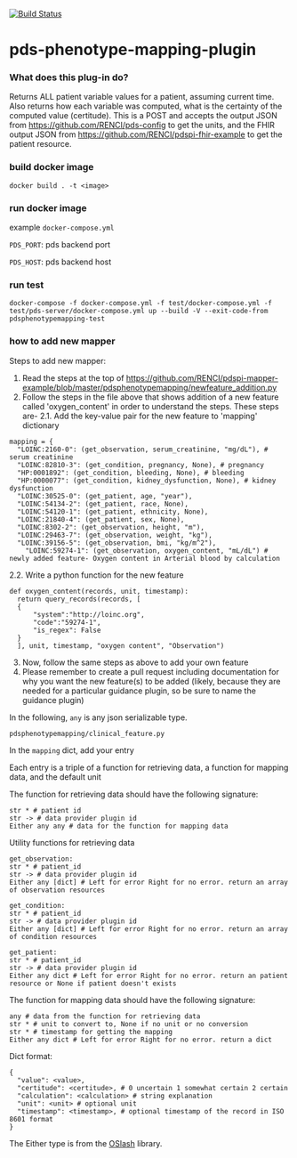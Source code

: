 [![Build Status](https://travis-ci.com/RENCI/pdspi-mapper-example.svg?branch=master)](https://travis-ci.com/RENCI/pdspi-mapper-example)

# pds-phenotype-mapping-plugin

### What does this plug-in do?

Returns ALL patient variable values for a patient, assuming current time. Also returns how each variable was computed, what is the certainty of the computed value (certitude).
This is a POST and accepts the output JSON from https://github.com/RENCI/pds-config to get the units, and the FHIR output JSON from https://github.com/RENCI/pdspi-fhir-example to get the patient resource.

### build docker image

```
docker build . -t <image>
```

### run docker image

example `docker-compose.yml`

`PDS_PORT`: pds backend port

`PDS_HOST`: pds backend host


### run test

```
docker-compose -f docker-compose.yml -f test/docker-compose.yml -f test/pds-server/docker-compose.yml up --build -V --exit-code-from pdsphenotypemapping-test
```

### how to add new mapper

Steps to add new mapper:
1. Read the steps at the top of https://github.com/RENCI/pdspi-mapper-example/blob/master/pdsphenotypemapping/newfeature_addition.py
2. Follow the steps in the file above that shows addition of a new feature called 'oxygen_content' in order to understand the steps. These steps are-
	2.1. Add the key-value pair for the new feature to 'mapping' dictionary
  ```
  mapping = {
    "LOINC:2160-0": (get_observation, serum_creatinine, "mg/dL"), # serum creatinine
    "LOINC:82810-3": (get_condition, pregnancy, None), # pregnancy
    "HP:0001892": (get_condition, bleeding, None), # bleeding
    "HP:0000077": (get_condition, kidney_dysfunction, None), # kidney dysfunction
    "LOINC:30525-0": (get_patient, age, "year"),
    "LOINC:54134-2": (get_patient, race, None),
    "LOINC:54120-1": (get_patient, ethnicity, None),
    "LOINC:21840-4": (get_patient, sex, None),
    "LOINC:8302-2": (get_observation, height, "m"),
    "LOINC:29463-7": (get_observation, weight, "kg"),
    "LOINC:39156-5": (get_observation, bmi, "kg/m^2"),
	  "LOINC:59274-1": (get_observation, oxygen_content, "mL/dL") # newly added feature- Oxygen content in Arterial blood by calculation
  ```
   2.2. Write a python function for the new feature
  ```
  def oxygen_content(records, unit, timestamp): 
    return query_records(records, [
	{
	    "system":"http://loinc.org",
	    "code":"59274-1",
	    "is_regex": False
	}
    ], unit, timestamp, "oxygen content", "Observation")
  ```
3. Now, follow the same steps as above to add your own feature
4. Please remember to create a pull request including documentation for why you want the new feature(s) to be added (likely, because they are needed for a particular guidance plugin, so be sure to name the guidance plugin)

In the following, `any` is any json serializable type.

`pdsphenotypemapping/clinical_feature.py`

In the `mapping` dict, add your entry

Each entry is a triple of a function for retrieving data, a function for mapping data, and the default unit


The function for retrieving data should have the following signature:

```
str * # patient id
str -> # data provider plugin id 
Either any any # data for the function for mapping data
```

Utility functions for retrieving data

```
get_observation:
str * # patient_id
str -> # data provider plugin id
Either any [dict] # Left for error Right for no error. return an array of observation resources
```

```
get_condition:
str * # patient_id
str -> # data provider plugin id
Either any [dict] # Left for error Right for no error. return an array of condition resources
```

```
get_patient:
str * # patient_id
str -> # data provider plugin id
Either any dict # Left for error Right for no error. return an patient resource or None if patient doesn't exists
```

The function for mapping data should have the following signature:

```
any # data from the function for retrieving data
str * # unit to convert to, None if no unit or no conversion
str * # timestamp for getting the mapping
Either any dict # Left for error Right for no error. return a dict
```

Dict format:

```
{
  "value": <value>,
  "certitude": <certitude>, # 0 uncertain 1 somewhat certain 2 certain
  "calculation": <calculation> # string explanation
  "unit": <unit> # optional unit
  "timestamp": <timestamp>, # optional timestamp of the record in ISO 8601 format
}
```

The Either type is from the [OSlash](https://github.com/dbrattli/OSlash) library.

